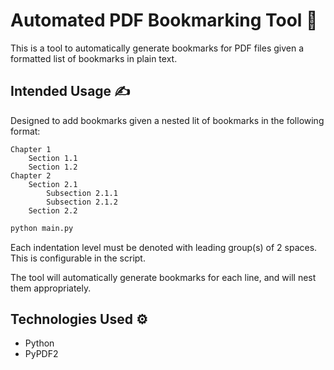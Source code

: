 # Automated PDF Bookmarking Tool 🔖

This is a tool to automatically generate bookmarks for PDF files given a formatted list of bookmarks in plain text.

## Intended Usage ✍️

Designed to add bookmarks given a nested lit of bookmarks in the following format:

```text
Chapter 1
    Section 1.1
    Section 1.2
Chapter 2
    Section 2.1
        Subsection 2.1.1
        Subsection 2.1.2
    Section 2.2
```

```bash
python main.py
```

Each indentation level must be denoted with leading group(s) of 2 spaces. This is configurable in the script.

The tool will automatically generate bookmarks for each line, and will nest them appropriately.

## Technologies Used ⚙

- Python
- PyPDF2

